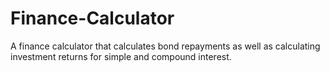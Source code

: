 # Finance-Calculator
A finance calculator that calculates bond repayments as well as calculating investment returns for simple and compound interest.

